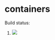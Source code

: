 # containers

Build status:

1. [![](https://github.com/JustinEsters/contiainers/workflows/tests-Heap/badge.svg)](https://github.com/JustinEsters/contiainers/actions?query=workflow%3Atests-Heap)

